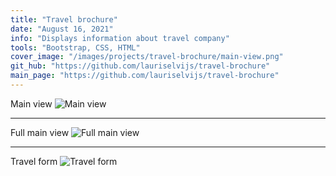 ```yaml
---
title: "Travel brochure"
date: "August 16, 2021"
info: "Displays information about travel company"
tools: "Bootstrap, CSS, HTML"
cover_image: "/images/projects/travel-brochure/main-view.png"
git_hub: "https://github.com/lauriselvijs/travel-brochure"
main_page: "https://github.com/lauriselvijs/travel-brochure"
---
```


Main view
![Main view](/images/projects/travel-brochure/main-view.png)

---

Full main view
![Full main view](/images/projects/travel-brochure/main-view-full.png)

---

Travel form
![Travel form](/images/projects/travel-brochure/travel-form.png)
